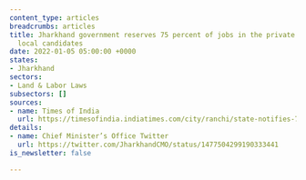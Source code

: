 ```yaml
---
content_type: articles
breadcrumbs: articles
title: Jharkhand government reserves 75 percent of jobs in the private sector for
  local candidates
date: 2022-01-05 05:00:00 +0000
states:
- Jharkhand
sectors:
- Land & Labor Laws
subsectors: []
sources:
- name: Times of India
  url: https://timesofindia.indiatimes.com/city/ranchi/state-notifies-75-quota-in-private-sector-jobs/articleshow/88655001.cms
details:
- name: Chief Minister’s Office Twitter
  url: https://twitter.com/JharkhandCMO/status/1477504299190333441
is_newsletter: false

---
```

